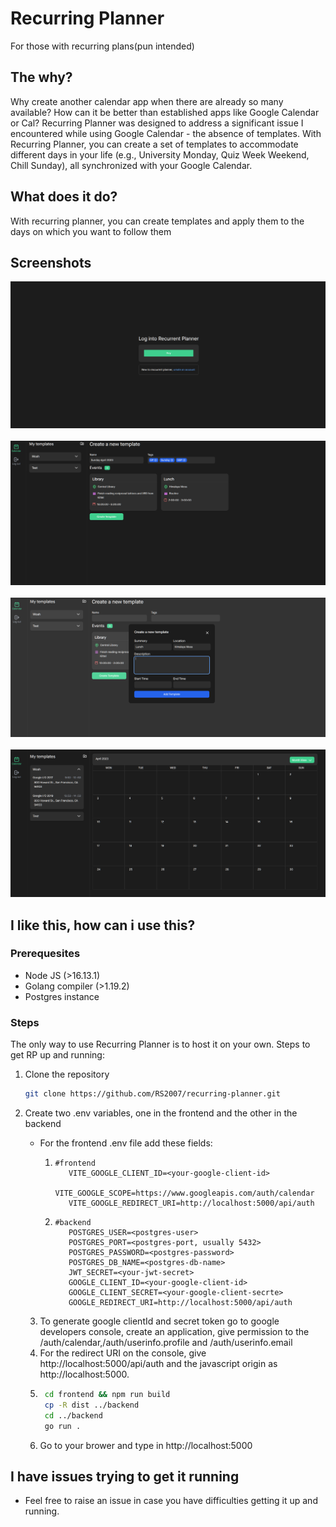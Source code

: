 # Recurring Planner

For those with recurring plans(pun intended)

## The why?

Why create another calendar app when there are already so many available? How can it be better than established apps like Google Calendar or Cal? Recurring Planner was designed to address a significant issue I encountered while using Google Calendar - the absence of templates. With Recurring Planner, you can create a set of templates to accommodate different days in your life (e.g., University Monday, Quiz Week Weekend, Chill Sunday), all synchronized with your Google Calendar.

## What does it do?

With recurring planner, you can create templates and apply them to the days on which you want to follow them

## Screenshots

![Login with google](images/LoginWithGoogle.png)
&nbsp;
&nbsp;
&nbsp;
![Create templates](images/createTemplate.png)
&nbsp;
&nbsp;
&nbsp;
![Create events](images/createEvent.png)
&nbsp;
&nbsp;
&nbsp;
![Calendar UI](images/calendarUI.png)

## I like this, how can i use this?

### Prerequesites

- Node JS (>16.13.1)
- Golang compiler (>1.19.2)
- Postgres instance

### Steps

The only way to use Recurring Planner is to host it on your own. Steps to get RP up and running:

1. Clone the repository

   ```bash
   git clone https://github.com/RS2007/recurring-planner.git
   ```

2. Create two .env variables, one in the frontend and the other in the backend

   - For the frontend .env file add these fields:

     1. ```
        #frontend
           VITE_GOOGLE_CLIENT_ID=<your-google-client-id>
           VITE_GOOGLE_SCOPE=https://www.googleapis.com/auth/calendar
           VITE_GOOGLE_REDIRECT_URI=http://localhost:5000/api/auth
        ```

     2. ```env
        #backend
           POSTGRES_USER=<postgres-user>
           POSTGRES_PORT=<postgres-port, usually 5432>
           POSTGRES_PASSWORD=<postgres-password>
           POSTGRES_DB_NAME=<postgres-db-name>
           JWT_SECRET=<your-jwt-secret>
           GOOGLE_CLIENT_ID=<your-google-client-id>
           GOOGLE_CLIENT_SECRET=<your-google-client-secrte>
           GOOGLE_REDIRECT_URI=http://localhost:5000/api/auth
        ```

   3. To generate google clientId and secret token go to google developers console, create an application, give permission to the /auth/calendar,/auth/userinfo.profile and /auth/userinfo.email
   4. For the redirect URI on the console, give http://localhost:5000/api/auth and the javascript origin as http://localhost:5000.
   5. ```bash
       cd frontend && npm run build
       cp -R dist ../backend
       cd ../backend
       go run .
      ```
   6. Go to your brower and type in http://localhost:5000

## I have issues trying to get it running

- Feel free to raise an issue in case you have difficulties getting it up and running.
